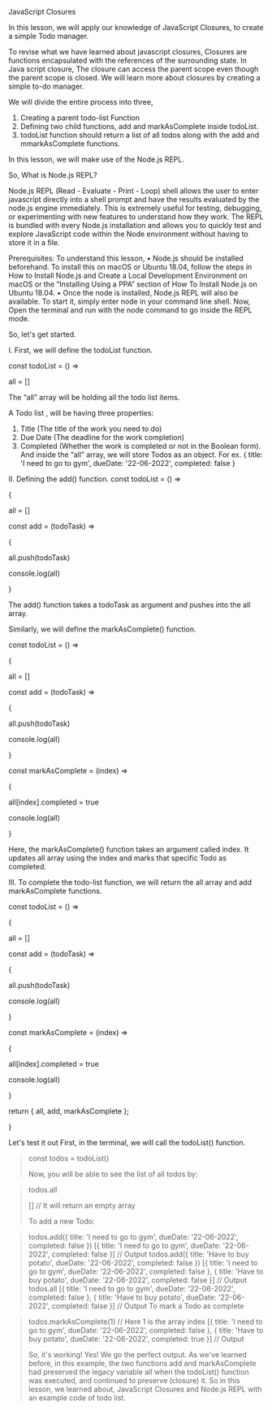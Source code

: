 JavaScript Closures

In this lesson, we will apply our knowledge of JavaScript Closures, to create a simple Todo manager.

To revise what we have learned about javascript closures, 
Closures are functions encapsulated with the references of the surrounding state. In Java script closure,  The closure can access the parent scope even though the parent scope is closed.
We will learn more about closures by creating a simple to-do manager.

We will divide the entire process into three,
1. Creating a parent todo-list Function
2. Defining two child functions, add and markAsComplete inside todoList.
3. todoList function should return a list of all todos along with the add and mmarkAsComplete functions.
 
In this lesson, we will make use of the Node.js REPL. 

So, What is Node.js REPL?

Node.js REPL (Read - Evaluate - Print - Loop) shell allows the user to enter javascript directly into a shell prompt and have the results evaluated by the node.js engine immediately. This is extremely useful for testing, debugging, or experimenting with new features to understand how they work. 
The REPL is bundled with every Node.js installation and allows you to quickly test and explore JavaScript code within the Node environment without having to store it in a file.

Prerequisites:
To understand this lesson,
•	Node.js should be installed beforehand. To install this on macOS or Ubuntu 18.04, follow the steps in How to Install Node.js and Create a Local Development Environment on macOS or the “Installing Using a PPA” section of How To Install Node.js on Ubuntu 18.04.
•	Once the  node is installed, Node.js REPL will also be available. To start it, simply enter node in your command line shell.
Now, Open the terminal and run with the node command to go inside the REPL mode.

So, let's get started.

I.	First, we will define the todoList function.

const todoList = () =>

all = []

The “all” array will be holding all the todo list items.

A Todo list , will be having three properties:
1.	Title (The title of the work you need to do)
2.	Due Date (The deadline for the work completion)
3.	Completed (Whether the work is completed or not in the Boolean form). 
And inside the “all” array, we will store Todos as an object. 
For ex. { title: 'I need to go to gym', dueDate: '22-06-2022', completed: false }

II.	Defining the add() function.
const todoList = () => 

{

all = []

const add = (todoTask) =>

{

all.push(todoTask)

console.log(all)

}

The add() function takes a todoTask as argument and pushes into the all array.

Similarly, we will define the markAsComplete() function.

const todoList = () => 

{

all = []

const add = (todoTask) => 

{

all.push(todoTask)

console.log(all)

}

const markAsComplete = (index) => 

{

all[index].completed = true

console.log(all)

}

Here, the markAsComplete() function takes an argument called index. It updates all array using the index and marks that specific Todo as completed.

III. To complete the todo-list function, we will return the all array and add markAsComplete functions.

const todoList = () => 

{

all = []

const add = (todoTask) => 

{

all.push(todoTask)

console.log(all)

}

const markAsComplete = (index) =>

{

all[index].completed = true

console.log(all)

}

return { all, add, markAsComplete };

}

Let's test it out
First, in the terminal, we will call the todoList() function.

> const todos = todoList()
> 
> Now, you will be able to see the list of all todos by:

> todos.all
> 
> [] // It will return an empty array
> 
> To add a new Todo:

> todos.add({ title: 'I need to go to gym', dueDate: '22-06-2022', completed: false })
> [{ title: 'I need to go to gym', dueDate: '22-06-2022', completed: false }] // Output
> todos.add({ title: 'Have to buy potato', dueDate: '22-06-2022', completed: false })
> [{ title: 'I need to go to gym', dueDate: '22-06-2022', completed: false }, { title: 'Have to buy potato', dueDate: '22-06-2022', completed: false }] // Output
> todos.all
> [{ title: 'I need to go to gym', dueDate: '22-06-2022', completed: false }, { title: 'Have to buy potato', dueDate: '22-06-2022', completed: false }] // Output
> To mark a Todo as complete

> todos.markAsComplete(1) // Here 1 is the array index
> [{ title: 'I need to go to gym', dueDate: '22-06-2022', completed: false }, { title: 'Have to buy potato', dueDate: '22-06-2022', completed: true }] // Output
>
> So, it's working!
> Yes! We go the perfect output.
As we've learned before, in this example, the two functions add and markAsComplete had preserved the legacy variable all when the todoList() function was executed, and continued to preserve (closure) it.
So in this lesson, we learned about, JavaScript Closures and Node.js REPL with an example code of todo list.



